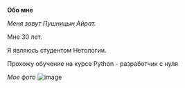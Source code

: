 **Обо мне**

_Меня зовут Пушницын Айрат._

Мне 30 лет.

Я являюсь студентом Нетологии.

Прохожу обучение на курсе Python - разработчик с нуля

*Мое фото*
![image](https://user-images.githubusercontent.com/121195789/209708854-cedafb51-52f6-42b9-869d-d4247e6803ab.png)
